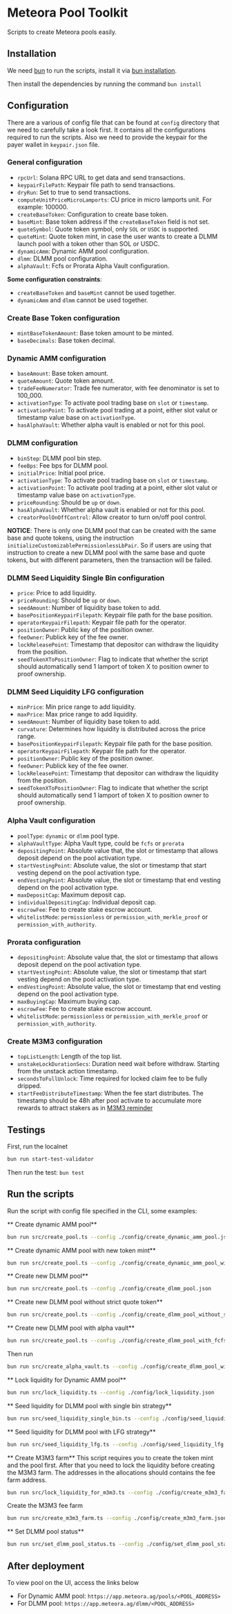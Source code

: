 # Meteora Pool Toolkit
Scripts to create Meteora pools easily.

## Installation
We need [bun](https://bun.sh/) to run the scripts, install it via [bun installation](https://bun.sh/docs/installation).

Then install the dependencies by running the command `bun install` 

## Configuration
There are a various of config file that can be found at `config` directory that we need to carefully take a look first. It contains all the configurations required to run the scripts.
Also we need to provide the keypair for the payer wallet in `keypair.json` file. 

### General configuration
- `rpcUrl`: Solana RPC URL to get data and send transactions.
- `keypairFilePath`: Keypair file path to send transactions.
- `dryRun`: Set to true to send transactions.
- `computeUnitPriceMicroLamports`: CU price in micro lamports unit. For example: 100000.
- `createBaseToken`: Configuration to create base token.
- `baseMint`: Base token address if the `createBaseToken` field is not set. 
- `quoteSymbol`: Quote token symbol, only `SOL` or `USDC` is supported.
- `quoteMint`: Quote token mint, in case the user wants to create a DLMM launch pool with a token other than SOL or USDC.
- `dynamicAmm`: Dynamic AMM pool configuration.
- `dlmm`: DLMM pool configuration.
- `alphaVault`: Fcfs or Prorata Alpha Vault configuration.

**Some configuration constraints**:
- `createBaseToken` and `baseMint` cannot be used together.
- `dynamicAmm` and `dlmm` cannot be used together.

### Create Base Token configuration
- `mintBaseTokenAmount`: Base token amount to be minted.
- `baseDecimals`: Base token decimal.

### Dynamic AMM configuration
- `baseAmount`: Base token amount.
- `quoteAmount`: Quote token amount.
- `tradeFeeNumerator`: Trade fee numerator, with fee denominator is set to 100_000.
- `activationType`: To activate pool trading base on `slot` or `timestamp`.
- `activationPoint`: To activate pool trading at a point, either slot valut or timestamp value base on `activationType`.
- `hasAlphaVault`: Whether alpha vault is enabled or not for this pool.

### DLMM configuration
- `binStep`: DLMM pool bin step.
- `feeBps`: Fee bps for DLMM pool.
- `initialPrice`: Initial pool price.
- `activationType`: To activate pool trading base on `slot` or `timestamp`.
- `activationPoint`: To activate pool trading at a point, either slot valut or timestamp value base on `activationType`.
- `priceRounding`: Should be `up` or `down`.
- `hasAlphaVault`: Whether alpha vault is enabled or not for this pool.
- `creatorPoolOnOffControl`: Allow creator to turn on/off pool control.

**NOTICE**: There is only one DLMM pool that can be created with the same base and quote tokens, using the instruction `initializeCustomizablePermissionlessLbPair`. So if users are using that instruction to create a new DLMM pool with the same base and quote tokens, but with different parameters, then the transaction will be failed.

### DLMM Seed Liquidity Single Bin configuration
- `price`: Price to add liquidity.
- `priceRounding`: Should be `up` or `down`.
- `seedAmount`: Number of liquidity base token to add.
- `basePositionKeypairFilepath`: Keypair file path for the base position.
- `operatorKeypairFilepath`: Keypair file path for the operator.
- `positionOwner`: Public key of the position owner.
- `feeOwner`: Publick key of the fee owner.
- `lockReleasePoint`: Timestamp that depositor can withdraw the liquidity from the position.
- `seedTokenXToPositionOwner`: Flag to indicate that whether the script should automatically send 1 lamport of token X to position owner to proof ownership.

### DLMM Seed Liquidity LFG configuration
- `minPrice`: Min price range to add liquidity.
- `maxPrice`: Max price range to add liquidity.
- `seedAmount`: Number of liquidity base token to add.
- `curvature`: Determines how liquidity is distributed across the price range.
- `basePositionKeypairFilepath`: Keypair file path for the base position.
- `operatorKeypairFilepath`: Keypair file path for the operator.
- `positionOwner`: Public key of the position owner.
- `feeOwner`: Publick key of the fee owner.
- `lockReleasePoint`: Timestamp that depositor can withdraw the liquidity from the position.
- `seedTokenXToPositionOwner`: Flag to indicate that whether the script should automatically send 1 lamport of token X to position owner to proof ownership.

### Alpha Vault configuration
- `poolType`: `dynamic` or `dlmm` pool type.
- `alphaVaultType`: Alpha Vault type, could be `fcfs` or `prorata`
- `depositingPoint`: Absolute value that, the slot or timestamp that allows deposit depend on the pool activation type.
- `startVestingPoint`: Absolute value, the slot or timestamp that start vesting depend on the pool activation type. 
- `endVestingPoint`: Absolute value, the slot or timestamp that end vesting depend on the pool activation type.  
- `maxDepositCap`: Maximum deposit cap.
- `individualDepositingCap`: Individual deposit cap.
- `escrowFee`: Fee to create stake escrow account.
- `whitelistMode`: `permissionless` or `permission_with_merkle_proof` or `permission_with_authority`.

### Prorata configuration
- `depositingPoint`: Absolute value that, the slot or timestamp that allows deposit depend on the pool activation type.
- `startVestingPoint`: Absolute value, the slot or timestamp that start vesting depend on the pool activation type. 
- `endVestingPoint`: Absolute value, the slot or timestamp that end vesting depend on the pool activation type.  
- `maxBuyingCap`: Maximum buying cap.
- `escrowFee`: Fee to create stake escrow account.
- `whitelistMode`: `permissionless` or `permission_with_merkle_proof` or `permission_with_authority`.

### Create M3M3 configuration
- `topListLength`: Length of the top list.
- `unstakeLockDurationSecs`: Duration need wait before withdraw. Starting from the unstack action timestamp.
- `secondsToFullUnlock`:  Time required for locked claim fee to be fully dripped.
- `startFeeDistributeTimestamp`: When the fee start distributes. The timestamp should be 48h after pool activate to accumulate more rewards to attract stakers as in [M3M3 reminder](https://docs.meteora.ag/for-memecoins/m3m3#important-reminder)

## Testings
First, run the localnet
```bash
bun run start-test-validator
```

Then run the test: `bun test`

## Run the scripts
Run the script with config file specified in the CLI, some examples:

** Create dynamic AMM pool**
```bash
bun run src/create_pool.ts --config ./config/create_dynamic_amm_pool.json
```

** Create dynamic AMM pool with new token mint**
```bash
bun run src/create_pool.ts --config ./config/create_dynamic_amm_pool_with_new_token.json
```

** Create new DLMM pool**
```bash
bun run src/create_pool.ts --config ./config/create_dlmm_pool.json
```

** Create new DLMM pool without strict quote token**
```bash
bun run src/create_pool.ts --config ./config/create_dlmm_pool_without_strict_quote_token.json
```

** Create new DLMM pool with alpha vault**
```bash
bun run src/create_pool.ts --config ./config/create_dlmm_pool_with_fcfs_alpha_vault.json
```
Then run
```bash
bun run src/create_alpha_vault.ts --config ./config/create_dlmm_pool_with_fcfs_alpha_vault.json
```

** Lock liquidity for Dynamic AMM pool**
```bash
bun run src/lock_liquidity.ts --config ./config/lock_liquidity.json
```

** Seed liquidity for DLMM pool with single bin strategy**
```bash
bun run src/seed_liquidity_single_bin.ts --config ./config/seed_liquidity_single_bin.json
```

** Seed liquidity for DLMM pool with LFG strategy**
```bash
bun run src/seed_liquidity_lfg.ts --config ./config/seed_liquidity_lfg.json
```

** Create M3M3 farm**
This script requires you to create the token mint and the pool first.
After that you need to lock the liquidity before creating the M3M3 farm. The addresses in the allocations should contains the fee farm address.
```bash
bun run src/lock_liquidity_for_m3m3.ts --config ./config/create_m3m3_farm.json
```

Create the M3M3 fee farm
```bash
bun run src/create_m3m3_farm.ts --config ./config/create_m3m3_farm.json
```

** Set DLMM pool status**
```bash
bun run src/set_dlmm_pool_status.ts --config ./config/set_dlmm_pool_status.json
```

## After deployment
To view pool on the UI, access the links below
- For Dynamic AMM pool: `https://app.meteora.ag/pools/<POOL_ADDRESS>`
- For DLMM pool: `https://app.meteora.ag/dlmm/<POOL_ADDRESS>`
